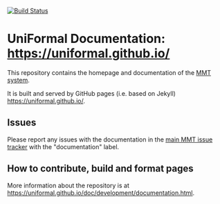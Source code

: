 [![Build Status](https://github.com/UniFormal/uniformal.github.io/workflows/Lint/badge.svg)](https://travis-ci.com/UniFormal/uniformal.github.io)

# UniFormal Documentation: <https://uniformal.github.io/>

This repository contains the homepage and documentation of the [MMT system](https://kwarc.info/systems/mmt/).

It is built and served by GitHub pages (i.e. based on Jekyll) <https://uniformal.github.io/>.

## Issues

Please report any issues with the documentation in the [main MMT issue tracker](https://github.com/UniFormal/MMT/issues/new) with the "documentation" label.

## How to contribute, build and format pages

More information about the repository is at <https://uniformal.github.io/doc/development/documentation.html>.
